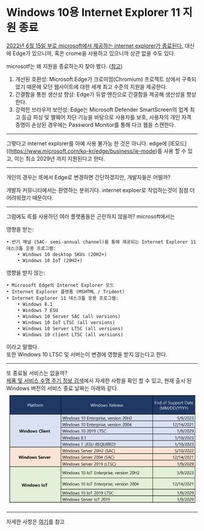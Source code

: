 # Windows 10용 Internet Explorer 11 지원 종료

[2022년 6월 15일 부로 microsoft에서 제공하는 internet explorer가 종료된다.](https://docs.microsoft.com/ko-kr/lifecycle/announcements/internet-explorer-11-end-of-support)
대신에 Edge가 있으니까, 혹은 crome을 사용하고 있으니까 상관 없을 수도 있다.

microsotf는 왜 지원을 종료하는지 찾아 봤다. ([참고](https://blogs.windows.com/wp-content/uploads/prod/sites/2/2021/05/Microsoft-Edge_Korean-Blog-and-FAQ-1.pdf))
1. 개선된 호환성: Microsoft Edge가 크로미엄(Chromium) 프로젝트 상에서 구축되었기 때문에 모던 웹사이트에 대한 세계 최고 수준의 지원을 제공한다.
2. 간결함을 통한 생산성 향상: Edge가 듀얼 엔진으로 간결함을 제공해
생산성을 향상한다.
3. 강력한 브라우저 보안성: Edge는 Microsoft Defender SmartScreen의 업계 최고 등급 피싱 및 맬웨어 차단 기능을 바탕으로 사용자를 보호, 사용자의 개인 자격 증명이 손상된
경우에는 Password Monitor를 통해 다크 웹을 스캔한다.
---
그렇다고 internet explorer를 아예 사용 불가능 한 것은 아니다.
edge에 [IE모드]((https://www.microsoft.com/ko-kr/edge/business/ie-mode)를 사용 할 수 있고, 이는 최소 2029년 까지 지원된다고 한다.

---
개인의 경우는 IE에서 Edge로 변경하면 간단하겠지만,
개발자들은 어떨까?

개발자 커뮤니티에서는 환영하는 분위기다.
internet exploer로 작업하는것이 점점 더 어려워졌기 때문이다.

---
그럼에도 IE를 사용하던 여러 플랫폼들은 곤란하지 않을까?
microsoft에서는 <br>

영향을 받는:

    • 반기 채널 (SAC- semi-annual channel)을 통해 제공되는 Internet Explorer 11 데스크톱 응용 프로그램:
        • Windows 10 desktop SKUs (20H2+)
        • Windows 10 IoT (20H2+)

영향을 받지 않는:

    • Microsoft Edge의 Internet Explorer 모드
    • Internet Explorer 플랫폼 (MSHTML / Trident)
    • Internet Explorer 11 데스크톱 응용 프로그램:
        • Windows 8.1
        • Windows 7 ESU
        • Windows 10 Server SAC (all versions)
        • Windows 10 IoT LTSC (all versions)
        • Windows 10 Server LTSC (all versions)
        • Windows 10 client LTSC (all versions)

이라고 말했다. <br>
또한 Windows 10 LTSC 및 서버는이 변경에 영향을 받지 않는다고 한다.

---

또 종료될 서비스는 없을까? <br>
[제품 및 서비스 수명 주기 정보 검색](https://docs.microsoft.com/ko-kr/lifecycle/products/)에서 자세한 사항을 확인 할 수 있고,
현재 출시 된 Windows 버전의 서비스 종료 날짜는 아래와 같다.
![마이크로 소프트 서비스 종료 예정일](../tech%20news/microsoft%20End%20of%20Support%20Date.png)

---

자세한 사항은 [여기](https://blogs.windows.com/wp-content/uploads/prod/sites/2/2021/05/Microsoft-Edge_Korean-Blog-and-FAQ-1.pdf)를 참고